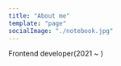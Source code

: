 ```yaml
---
title: "About me"
template: "page"
socialImage: "./notebook.jpg"
---
```


Frontend developer(2021 ~ )
